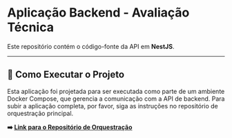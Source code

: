# Aplicação Backend - Avaliação Técnica

Este repositório contém o código-fonte da API em **NestJS**.

---

## 🚀 Como Executar o Projeto

Esta aplicação foi projetada para ser executada como parte de um ambiente Docker Compose, que gerencia a comunicação com a API de backend. Para subir a aplicação completa, por favor, siga as instruções no repositório de orquestração principal.

**➡️ [Link para o Repositório de Orquestração](https://github.com/kelvinwbsantos/avaliacao-tecnica.git)**

